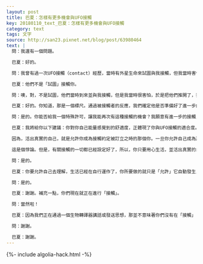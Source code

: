 ```yaml
---
layout: post
title: 巴夏：怎樣有更多機會與UFO接觸
key: 20180110_text_巴夏：怎樣有更多機會與UFO接觸
category: text
tags: 文字
source: http://san23.pixnet.net/blog/post/63980464
text: |
  問：我還有一個問題。

  巴夏：好的。

  問：我曾有過一次UFO接觸（contact）經歷，當時有外星生命來試圖與我接觸，但我當時害怕了…

  巴夏：他們不是「試圖」接觸你。

  問：噢，對，不是試圖，他們當時到來並與我接觸，但是我當時很害怕，於是把他們推開了，我不是故意要那樣的。

  巴夏：好的。你知道，那是一個標尺。通過被接觸者的反應，我們確定他是否準備好了進一步的接觸。

  問：是的。你能否給我一個特殊許可，讓我能再次有這種接觸的機會？我願意有進一步的接觸，但是我還不曾有過⋯

  巴夏：我將給你以下建議：你對你自己能量感覺到的舒適度，正體現了你與UFO接觸的適合度。所以，無論你們在接觸的哪一階段，我們能給你或你們任何一位，關於接觸的最強大的許可就是告訴你，關於接觸的所有的約定，所有的議程都已經被設定好了。你們無須請求任何特別的東西，你們也無須去做任何特別之事，你們只須實踐你的最高興奮，全然活出真實的自己。

  因為，活出真實的自己，就是允許你成為接觸約定被訂立之時的那個你。一旦你允許自己成為那個你，就絕對沒有任何事能阻止接觸的發生，如果曾經有過這個接觸約定的話。只有一個例外：如果你把時間用在擔心接觸約定無法實現，那約定就不會實現。

  這是個悖論。但是，有關接觸的一切都已經設定好了，所以，你只要用心生活，並活出真實的自己，那麼絕對不會有任何情況會令你錯過這個已經設定好的安排。懂了嗎？

  問：是的。

  巴夏：你要允許自己去理解，生活已經在自行運作了，你所要做的就只是「允許」它自動發生，你不需要去「做」什麼去讓它發生。理解這之間的不同了嗎？對你有幫助嗎？

  問：是的。

  巴夏：謝謝。補充一點，你們現在就正在進行「接觸」。

  問：當然啦！

  巴夏：因為我們正在通過一個生物轉譯器講話或發送思想，那並不意味著你們沒有在「接觸」

  問：謝謝。

  巴夏：謝謝。
---
```


{%- include algolia-hack.html -%}
